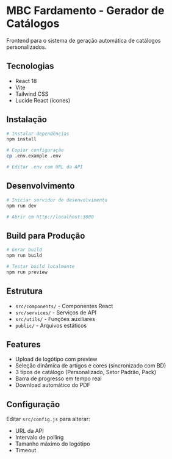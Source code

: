 # MBC Fardamento - Gerador de Catálogos

Frontend para o sistema de geração automática de catálogos personalizados.

## Tecnologias

- React 18
- Vite
- Tailwind CSS
- Lucide React (ícones)

## Instalação

```bash
# Instalar dependências
npm install

# Copiar configuração
cp .env.example .env

# Editar .env com URL da API
```

## Desenvolvimento

```bash
# Iniciar servidor de desenvolvimento
npm run dev

# Abrir em http://localhost:3000
```

## Build para Produção

```bash
# Gerar build
npm run build

# Testar build localmente
npm run preview
```

## Estrutura

- `src/components/` - Componentes React
- `src/services/` - Serviços de API
- `src/utils/` - Funções auxiliares
- `public/` - Arquivos estáticos

## Features

- Upload de logótipo com preview
- Seleção dinâmica de artigos e cores (sincronizado com BD)
- 3 tipos de catálogo (Personalizado, Setor Padrão, Pack)
- Barra de progresso em tempo real
- Download automático do PDF

## Configuração

Editar `src/config.js` para alterar:
- URL da API
- Intervalo de polling
- Tamanho máximo do logótipo
- Timeout